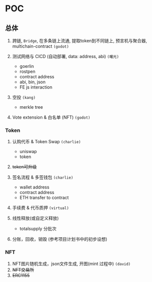 
# POC 

## 总体

1. 跨链, `Bridge`, 在多条链上流通, 提取token到不同链上, 预言机与聚合器, multichain-contract `(godot)`
2. 测试网络与 CICD (自动部署, data: address, abi) `(曙光)`
	 - goerlin
	 - rostpen
	 - contract address
	  - abi, bin, json
	  - FE js interaction
3. 空投 `(kang)`
	- merkle tree
 
4. Vote extension & 白名单 (NFT) `(godot)`

### Token
1. 认购代币 & Token Swap `(charlie)`
	- uniswap
	- token
2. ~~token可升级~~
3. 签名流程 & 多签钱包 `(charlie)`
	-  wallet address
	-  contract address
	-  ETH transfer to contract
 
4. 手续费 & 代币质押  `(virtual)`

5. 线性释放(或自定义释放)
	- totalsupply 分批次
 6. 分账，回收，销毁 (参考项目计划书中的初步设想)


### NFT
1. NFT图片随机生成，json文件生成, 开图(mint 过程中) `(david)`
2. ~~NFT交易所~~
3. ~~ERC1155~~
